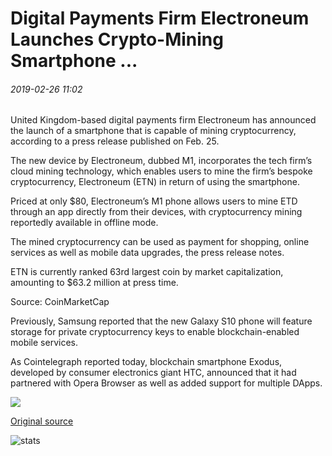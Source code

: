 # Digital Payments Firm Electroneum Launches Crypto-Mining Smartphone ...

###### 2019-02-26 11:02

United Kingdom-based digital payments firm Electroneum has announced the launch of a smartphone that is capable of mining cryptocurrency, according to a press release published on Feb. 25.

The new device by Electroneum, dubbed M1, incorporates the tech firm’s cloud mining technology, which enables users to mine the firm’s bespoke cryptocurrency, Electroneum (ETN) in return of using the smartphone.

Priced at only $80, Electroneum’s M1 phone allows users to mine ETD through an app directly from their devices, with cryptocurrency mining reportedly available in offline mode.

The mined cryptocurrency can be used as payment for shopping, online services as well as mobile data upgrades, the press release notes.

ETN is currently ranked 63rd largest coin by market capitalization, amounting to $63.2 million at press time.

Source: CoinMarketCap

Previously, Samsung reported that the new Galaxy S10 phone will feature storage for private cryptocurrency keys to enable blockchain-enabled mobile services.

As Cointelegraph reported today, blockchain smartphone Exodus, developed by consumer electronics giant HTC, announced that it had partnered with Opera Browser as well as added support for multiple DApps.

![](https://s3.cointelegraph.com/storage/uploads/view/7bba08f32f35a0a4160747fcc0a5a5a8.png)

[Original source](https://cointelegraph.com/news/digital-payments-firm-electroneum-launches-crypto-mining-smartphone)

![stats](https://c.statcounter.com/11760860/0/a89fa40b/1/ "stats")